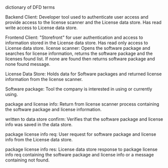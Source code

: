 dictionary of DFD terms

Backend Client: Developer tool used to authenticate user access and provide access to the license scanner and the License data store. Has                 read write access to License data store.

Frontend Client: "Storefront" for user authentication and access to information stored in the License data store. Has read only access to                   License data store.
license scanner: Opens the software package and searches for license information, returns the software package and the licenses found                     list. If none are found then returns software package and none found message.

License Data Store: Holds data for Software packages and returned license information from the license scanner.

Software package: Tool the company is interested in using or currently using.

package and license info: Return from license scanner process containing the software package and license information.

written to data store confirm: Verifies that the software package and license info was saved in the data store.

package license info req: User request for software package and license info from the License data store.

package license info res: License data store response to package license info req containing the software package and license info or a                            message containing not found.
